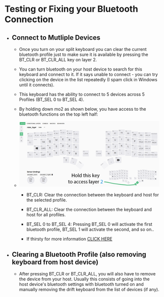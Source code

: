 # Testing or Fixing your Bluetooth Connection

- ## Connect to Mutliple Devices  

  - Once you turn on your split keyboard you can clear the current bluetooth profile just to make sure it is available by pressing the BT_CLR or BT_CLR_ALL key on layer 2.  
  
  - You can turn bluetooth on your host device to search for this keyboard and connect to it. If it says unable to connect - you can try clicking on the device in the list repeatedly (I spam click in Windows until it connects).  
  
  - This keyboard has the ability to connect to 5 devices across 5 Profiles (BT_SEL 0 to BT_SEL 4).  
  
  - By holding down mo2 as shown below, you have access to the bluetooth functions on the top left half:
  - <img src="images/2_raise_layer_n.png"><br/>  
    
    - BT_CLR: Clear the connection between the keyboard and host for the selected profile.  
	
    - BT_CLR_ALL: Clear the connection between the keyboard and host for all profiles.  
	
    - BT_SEL 0 to BT_SEL 4: Pressing BT_SEL 0 will activate the first bluetooth profile, BT_SEL 1 will activate the second, and so on..  
	
    - If thirsty for more information [CLICK HERE](https://zmk.dev/docs/keymaps/behaviors/bluetooth)  

- ## Clearing a Bluetooth Profile (also removing keyboard from host device)  

  - After pressing BT_CLR or BT_CLR_ALL, you will also have to remove the device from your host. Usually this consists of going into the host device's bluetooth settings with bluetooth turned on and manually removing the drift keyboard from the list of devices (if any).  

<br/><br/>  
